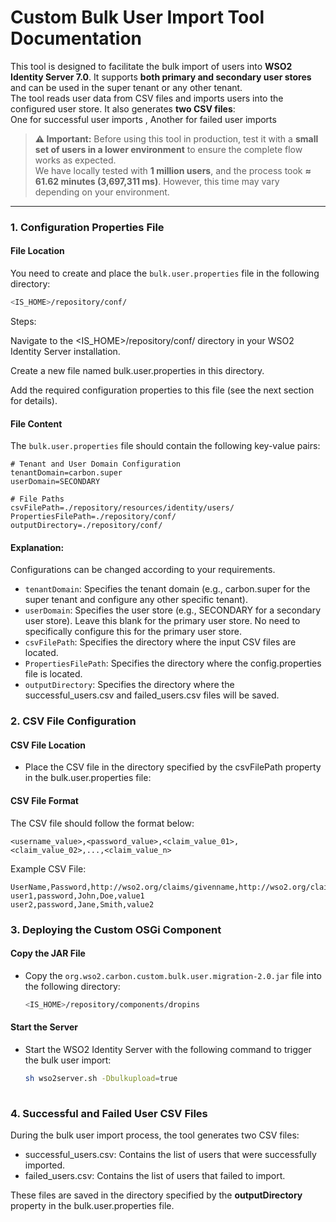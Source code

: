 #  Custom Bulk User Import Tool Documentation  

This tool is designed to facilitate the bulk import of users into **WSO2 Identity Server 7.0**. It supports **both primary and secondary user stores** and can be used in the super tenant or any other tenant.  
The tool reads user data from CSV files and imports users into the configured user store. It also generates **two CSV files**:  
 One for successful user imports ,
 Another for failed user imports

> **⚠️ Important:** Before using this tool in production, test it with a **small set of users in a lower environment** to ensure the complete flow works as expected.  
> We have locally tested with **1 million users**, and the process took **≈ 61.62 minutes (3,697,311 ms)**. However, this time may vary depending on your environment.  

---

###  1. Configuration Properties File  

####  File Location  
You need to create and place the `bulk.user.properties` file in the following directory:  
```bash
<IS_HOME>/repository/conf/
```

Steps:

Navigate to the <IS_HOME>/repository/conf/ directory in your WSO2 Identity Server installation.

Create a new file named bulk.user.properties in this directory.

Add the required configuration properties to this file (see the next section for details).


#### File Content
The `bulk.user.properties` file should contain the following key-value pairs:

```properties
# Tenant and User Domain Configuration
tenantDomain=carbon.super
userDomain=SECONDARY

# File Paths
csvFilePath=./repository/resources/identity/users/
PropertiesFilePath=./repository/conf/
outputDirectory=./repository/conf/
```


#### Explanation:
Configurations can be changed according to your requirements.
- `tenantDomain`: Specifies the tenant domain (e.g., carbon.super for the super tenant and configure any other specific tenant).
- `userDomain`: Specifies the user store (e.g., SECONDARY for a secondary user store). Leave this blank for the primary user store. No need to specifically configure this for the primary user store.
- `csvFilePath`: Specifies the directory where the input CSV files are located.
- `PropertiesFilePath`: Specifies the directory where the config.properties file is located.
- `outputDirectory`: Specifies the directory where the successful_users.csv and failed_users.csv files will be saved.



### 2. CSV File Configuration

#### CSV File Location
- Place the CSV file in the directory specified by the csvFilePath property in the bulk.user.properties file:

####  CSV File Format
The CSV file should follow the format below:


```UserName,Password,<claim_url_01>,<claim_url_02>,...,<claim_url_n>
<username_value>,<password_value>,<claim_value_01>,<claim_value_02>,...,<claim_value_n>
```

Example CSV File:

```
UserName,Password,http://wso2.org/claims/givenname,http://wso2.org/claims/lastname,http://wso2.org/claims/customClaim1
user1,password,John,Doe,value1
user2,password,Jane,Smith,value2
```


### 3. Deploying the Custom OSGi Component

#### Copy the JAR File
- Copy the `org.wso2.carbon.custom.bulk.user.migration-2.0.jar` file into the following directory:
  
  ```bash
  <IS_HOME>/repository/components/dropins
  ```

#### Start the Server
- Start the WSO2 Identity Server with the following command to trigger the bulk user import:
  
  ```bash
  sh wso2server.sh -Dbulkupload=true
 

### 4. Successful and Failed User CSV Files

During the bulk user import process, the tool generates two CSV files:
- successful_users.csv: Contains the list of users that were successfully imported.
- failed_users.csv: Contains the list of users that failed to import.

These files are saved in the directory specified by the **outputDirectory** property in the bulk.user.properties file. 


